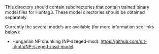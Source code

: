 This directory should contain subdirectories that contain trained binary model files for Huntag3.
These model directories should be obtained separately.

Currently the several models are available (for more information see links below):

* Hungarian NP chunking (NP-szeged-msd): https://github.com/dlt-rilmta/NP-szeged-msd-model
